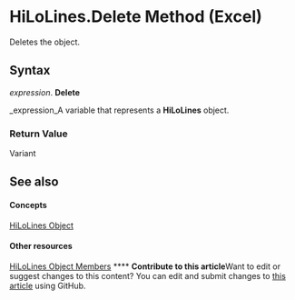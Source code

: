 
# HiLoLines.Delete Method (Excel)

Deletes the object.


## Syntax

 _expression_. **Delete**

 _expression_A variable that represents a  **HiLoLines** object.


### Return Value

Variant


## See also


#### Concepts


 [HiLoLines Object](3248f878-4be9-acbd-3515-70f8255b4d69.md)
#### Other resources


 [HiLoLines Object Members](ebd52879-1bc8-4194-795c-2a870d0595e7.md)
****   **Contribute to this article**Want to edit or suggest changes to this content? You can edit and submit changes to  [this article](https://github.com/jhershey00/VBA_Excel_Test/OpenXMLCon/articles/c35ec177-37dc-692c-d7d6-0ea3ccd6841d.md) using GitHub.

